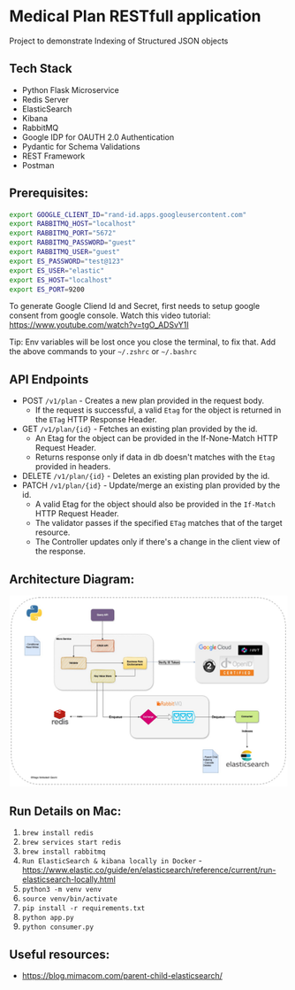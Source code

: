 # Medical Plan RESTfull application

Project to demonstrate Indexing of Structured JSON objects

## Tech Stack
- Python Flask Microservice
- Redis Server
- ElasticSearch
- Kibana
- RabbitMQ
- Google IDP for OAUTH 2.0 Authentication
- Pydantic for Schema Validations
- REST Framework
- Postman

## Prerequisites:
  ```bash
  export GOOGLE_CLIENT_ID="rand-id.apps.googleusercontent.com"
  export RABBITMQ_HOST="localhost"
  export RABBITMQ_PORT="5672"
  export RABBITMQ_PASSWORD="guest"
  export RABBITMQ_USER="guest"
  export ES_PASSWORD="test@123"
  export ES_USER="elastic"
  export ES_HOST="localhost"
  export ES_PORT=9200
  ```

To generate Google Cliend Id and Secret, first needs to setup google consent from google console. Watch this video tutorial: https://www.youtube.com/watch?v=tgO_ADSvY1I

Tip: Env variables will be lost once you close the terminal, to fix that. Add the above commands to your `~/.zshrc` or `~/.bashrc`

## API Endpoints
- POST `/v1/plan` - Creates a new plan provided in the request body.
  - If the request is successful, a valid `Etag` for the object is returned in the `ETag` HTTP Response Header.
- GET `/v1/plan/{id}` - Fetches an existing plan provided by the id.
  - An Etag for the object can be provided in the If-None-Match HTTP Request Header.
  - Returns response only if data in db doesn't matches with the `Etag` provided in headers.
- DELETE `/v1/plan/{id}` - Deletes an existing plan provided by the id.
- PATCH `/v1/plan/{id}` - Update/merge an existing plan provided by the id.
  - A valid Etag for the object should also be provided in the `If-Match` HTTP Request Header.
  - The validator passes if the specified `ETag` matches that of the target resource.
  - The Controller updates only if there's a change in the client view of the response.

## Architecture Diagram:
![architecture.jpg](./data/architecture.jpg)


## Run Details on Mac:
1. `brew install redis`
2. `brew services start redis`
3. `brew install rabbitmq`
4. `Run ElasticSearch & kibana locally in Docker` - https://www.elastic.co/guide/en/elasticsearch/reference/current/run-elasticsearch-locally.html
5. `python3 -m venv venv`
6. `source venv/bin/activate`
7. `pip install -r requirements.txt`
8. `python app.py`
9. `python consumer.py`

## Useful resources:
- https://blog.mimacom.com/parent-child-elasticsearch/
